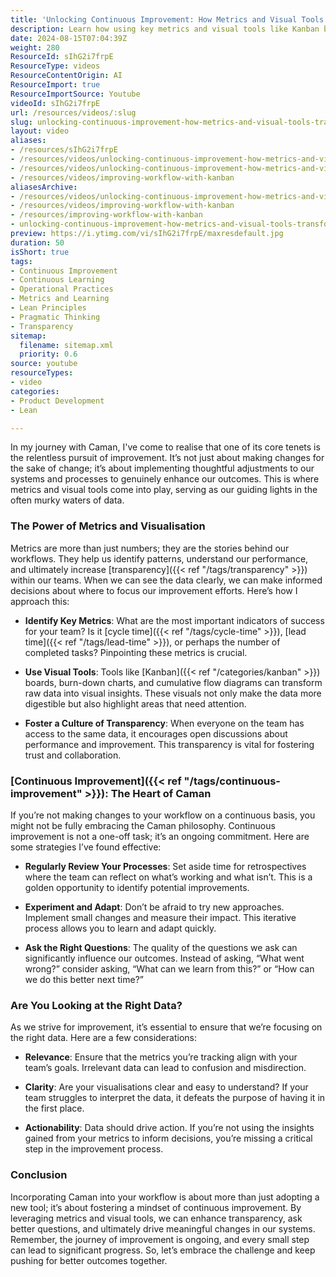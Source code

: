 ```yaml
---
title: 'Unlocking Continuous Improvement: How Metrics and Visual Tools Transform Your Workflow'
description: Learn how using key metrics and visual tools like Kanban boards drives continuous improvement, transparency, and actionable insights for more effective workflows.
date: 2024-08-15T07:04:39Z
weight: 280
ResourceId: sIhG2i7frpE
ResourceType: videos
ResourceContentOrigin: AI
ResourceImport: true
ResourceImportSource: Youtube
videoId: sIhG2i7frpE
url: /resources/videos/:slug
slug: unlocking-continuous-improvement-how-metrics-and-visual-tools-transform-your-workflow-sIhG2i7frpE
layout: video
aliases:
- /resources/sIhG2i7frpE
- /resources/videos/unlocking-continuous-improvement-how-metrics-and-visual-tools-transform-your-workflow-sIhG2i7frpE
- /resources/videos/unlocking-continuous-improvement-how-metrics-and-visual-tools-transform-your-workflow
- /resources/videos/improving-workflow-with-kanban
aliasesArchive:
- /resources/videos/unlocking-continuous-improvement-how-metrics-and-visual-tools-transform-your-workflow
- /resources/videos/improving-workflow-with-kanban
- /resources/improving-workflow-with-kanban
- unlocking-continuous-improvement-how-metrics-and-visual-tools-transform-your-workflow-sIhG2i7frpE
preview: https://i.ytimg.com/vi/sIhG2i7frpE/maxresdefault.jpg
duration: 50
isShort: true
tags:
- Continuous Improvement
- Continuous Learning
- Operational Practices
- Metrics and Learning
- Lean Principles
- Pragmatic Thinking
- Transparency
sitemap:
  filename: sitemap.xml
  priority: 0.6
source: youtube
resourceTypes:
- video
categories:
- Product Development
- Lean

---
```

In my journey with Caman, I've come to realise that one of its core tenets is the relentless pursuit of improvement. It’s not just about making changes for the sake of change; it’s about implementing thoughtful adjustments to our systems and processes to genuinely enhance our outcomes. This is where metrics and visual tools come into play, serving as our guiding lights in the often murky waters of data.

### The Power of Metrics and Visualisation

Metrics are more than just numbers; they are the stories behind our workflows. They help us identify patterns, understand our performance, and ultimately increase [transparency]({{< ref "/tags/transparency" >}}) within our teams. When we can see the data clearly, we can make informed decisions about where to focus our improvement efforts. Here’s how I approach this:

- **Identify Key Metrics**: What are the most important indicators of success for your team? Is it [cycle time]({{< ref "/tags/cycle-time" >}}), [lead time]({{< ref "/tags/lead-time" >}}), or perhaps the number of completed tasks? Pinpointing these metrics is crucial.
  
- **Use Visual Tools**: Tools like [Kanban]({{< ref "/categories/kanban" >}}) boards, burn-down charts, and cumulative flow diagrams can transform raw data into visual insights. These visuals not only make the data more digestible but also highlight areas that need attention.

- **Foster a Culture of Transparency**: When everyone on the team has access to the same data, it encourages open discussions about performance and improvement. This transparency is vital for fostering trust and collaboration.

### [Continuous Improvement]({{< ref "/tags/continuous-improvement" >}}): The Heart of Caman

If you’re not making changes to your workflow on a continuous basis, you might not be fully embracing the Caman philosophy. Continuous improvement is not a one-off task; it’s an ongoing commitment. Here are some strategies I’ve found effective:

- **Regularly Review Your Processes**: Set aside time for retrospectives where the team can reflect on what’s working and what isn’t. This is a golden opportunity to identify potential improvements.

- **Experiment and Adapt**: Don’t be afraid to try new approaches. Implement small changes and measure their impact. This iterative process allows you to learn and adapt quickly.

- **Ask the Right Questions**: The quality of the questions we ask can significantly influence our outcomes. Instead of asking, “What went wrong?” consider asking, “What can we learn from this?” or “How can we do this better next time?”

### Are You Looking at the Right Data?

As we strive for improvement, it’s essential to ensure that we’re focusing on the right data. Here are a few considerations:

- **Relevance**: Ensure that the metrics you’re tracking align with your team’s goals. Irrelevant data can lead to confusion and misdirection.

- **Clarity**: Are your visualisations clear and easy to understand? If your team struggles to interpret the data, it defeats the purpose of having it in the first place.

- **Actionability**: Data should drive action. If you’re not using the insights gained from your metrics to inform decisions, you’re missing a critical step in the improvement process.

### Conclusion

Incorporating Caman into your workflow is about more than just adopting a new tool; it’s about fostering a mindset of continuous improvement. By leveraging metrics and visual tools, we can enhance transparency, ask better questions, and ultimately drive meaningful changes in our systems. Remember, the journey of improvement is ongoing, and every small step can lead to significant progress. So, let’s embrace the challenge and keep pushing for better outcomes together.
